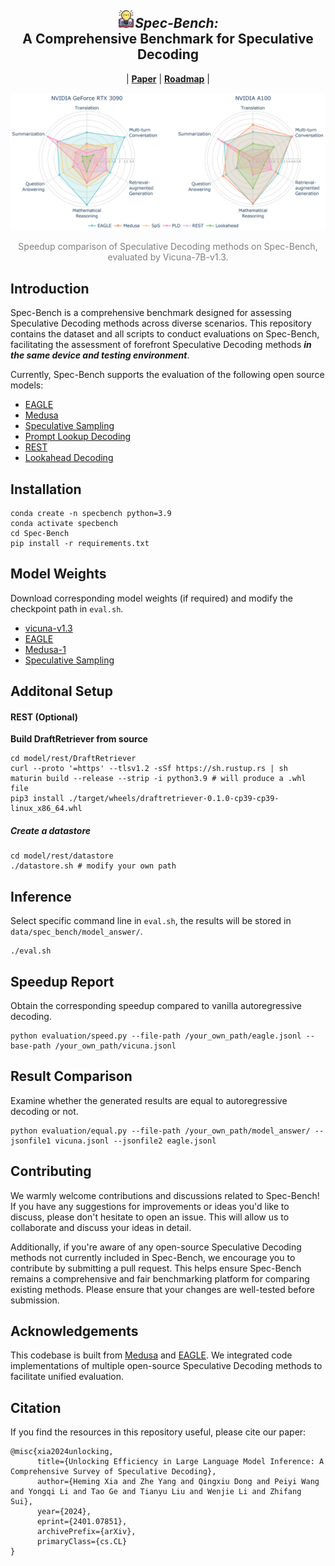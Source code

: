 <div align="center">
  <h2><img src="assets/logo.png" height="28px"/><i>Spec-Bench:</i><br>A Comprehensive Benchmark for Speculative Decoding</h2> 
</div>

<p align="center">
| <a href="https://arxiv.org/abs/2401.07851"><b>Paper</b></a> | <a href="ROADMAP.md"><b>Roadmap</b></a> |
</p>

![timeline](./assets/spec_bench_7B.png)

<div align="center">
<font color="gray">Speedup comparison of Speculative Decoding methods on Spec-Bench, evaluated by Vicuna-7B-v1.3.</font>
</div>

## Introduction

Spec-Bench is a comprehensive benchmark designed for assessing Speculative Decoding methods across diverse scenarios. This repository contains the dataset and all scripts to conduct evaluations on Spec-Bench, facilitating the assessment of forefront Speculative Decoding methods ***in the same device and testing environment***.

Currently, Spec-Bench supports the evaluation of the following open source models:

- [EAGLE](https://sites.google.com/view/eagle-llm)
- [Medusa](https://sites.google.com/view/medusa-llm)
- [Speculative Sampling](https://huggingface.co/blog/assisted-generation)
- [Prompt Lookup Decoding](https://github.com/apoorvumang/prompt-lookup-decoding)
- [REST](https://sites.google.com/view/rest-llm/)
- [Lookahead Decoding](https://lmsys.org/blog/2023-11-21-lookahead-decoding/)

## Installation

```
conda create -n specbench python=3.9
conda activate specbench
cd Spec-Bench
pip install -r requirements.txt
```

## Model Weights

Download corresponding model weights (if required) and modify the checkpoint path in `eval.sh`.

- [vicuna-v1.3](https://huggingface.co/lmsys/vicuna-7b-v1.3)
- [EAGLE](https://github.com/SafeAILab/EAGLE?tab=readme-ov-file#eagle-weights)
- [Medusa-1](https://github.com/FasterDecoding/Medusa?tab=readme-ov-file#medusa-1)
- [Speculative Sampling](https://github.com/NJUNLP/MCSD?tab=readme-ov-file#model-release)

## Additonal Setup

#### REST (Optional)

**Build DraftRetriever from source**

```
cd model/rest/DraftRetriever
curl --proto '=https' --tlsv1.2 -sSf https://sh.rustup.rs | sh
maturin build --release --strip -i python3.9 # will produce a .whl file
pip3 install ./target/wheels/draftretriever-0.1.0-cp39-cp39-linux_x86_64.whl
```

##### Create a datastore

```
cd model/rest/datastore
./datastore.sh # modify your own path
```

## Inference

Select specific command line in `eval.sh`, the results will be stored in `data/spec_bench/model_answer/`.

```
./eval.sh
```

## Speedup Report

Obtain the corresponding speedup compared to vanilla autoregressive decoding.

```
python evaluation/speed.py --file-path /your_own_path/eagle.jsonl --base-path /your_own_path/vicuna.jsonl
```

## Result Comparison

Examine whether the generated results are equal to autoregressive decoding or not.

```
python evaluation/equal.py --file-path /your_own_path/model_answer/ --jsonfile1 vicuna.jsonl --jsonfile2 eagle.jsonl
```

## Contributing

We warmly welcome contributions and discussions related to Spec-Bench! If you have any suggestions for improvements or ideas you'd like to discuss, please don't hesitate to open an issue. This will allow us to collaborate and discuss your ideas in detail.

Additionally, if you're aware of any open-source Speculative Decoding methods not currently included in Spec-Bench, we encourage you to contribute by submitting a pull request. This helps ensure Spec-Bench remains a comprehensive and fair benchmarking platform for comparing existing methods. Please ensure that your changes are well-tested before submission.

## Acknowledgements

This codebase is built from [Medusa](https://github.com/FasterDecoding/Medusa) and [EAGLE](https://github.com/SafeAILab/EAGLE). We integrated code implementations of multiple open-source Speculative Decoding methods to facilitate unified evaluation.

## Citation

If you find the resources in this repository useful, please cite our paper:

```
@misc{xia2024unlocking,
      title={Unlocking Efficiency in Large Language Model Inference: A Comprehensive Survey of Speculative Decoding}, 
      author={Heming Xia and Zhe Yang and Qingxiu Dong and Peiyi Wang and Yongqi Li and Tao Ge and Tianyu Liu and Wenjie Li and Zhifang Sui},
      year={2024},
      eprint={2401.07851},
      archivePrefix={arXiv},
      primaryClass={cs.CL}
}
```

